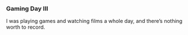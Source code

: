 ### Gaming Day III
I was playing games and watching films a whole day, and there’s nothing worth to record.
